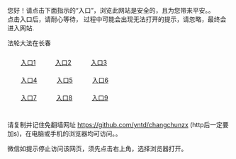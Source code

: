 您好！请点击下面指示的“入口”，浏览此网站是安全的，且为您带来平安。。 <br/>
点击入口后，请耐心等待， 过程中可能会出现无法打开的提示，请忽略，最终会进入网站. </br>

法轮大法在长春<br/>
<div style="padding:10px"><a style="margin:20px" target="_blank" href="https://d3lpq8r6r6d6gs.cloudfront.net/2Qpsp?pbyrofd" id="ccLink1" rel="nofollow">入口1</a> <a target="_blank" style="margin:20px" href="https://d1pnr3h9v2wcs5.cloudfront.net/2Qpsp?hatpbeq" id="ccLink2" rel="nofollow">入口2</a> <a style="margin:20px" target="_blank" href="https://d3cbl97g1v0hlb.cloudfront.net/2Qpsp?jajql" id="ccLink3" rel="nofollow">入口3</a></div>

<div style="padding:10px" ><a style="margin:20px" target="_blank" href="https://d3lpq8r6r6d6gs.cloudfront.net/2Qpsp?pbyrofd" id="ccLink4" rel="nofollow">入口4</a> <a style="margin:20px" href="https://d1pnr3h9v2wcs5.cloudfront.net/2Qpsp?hatpbeq" target="_blank" id="ccLink5" rel="nofollow">入口5</a> <a style="margin:20px" href="https://d3cbl97g1v0hlb.cloudfront.net/2Qpsp?jajql" target="_blank" id="ccLink6" rel="nofollow">入口6</a></div>

<div style="padding:10px"><a style="margin:20px" target="_blank" href="https://d3lpq8r6r6d6gs.cloudfront.net/2Qpsp?pbyrofd" id="ccLink7" rel="nofollow">入口7</a> <a style="margin:20px" href="https://d1pnr3h9v2wcs5.cloudfront.net/2Qpsp?hatpbeq" target="_blank" id="ccLink8" rel="nofollow">入口8</a> <a style="margin:20px" target="_blank" href="https://d3cbl97g1v0hlb.cloudfront.net/2Qpsp?jajql" id="ccLink9" rel="nofollow">入口9</a></div>

<br/>



请复制并记住免翻墙网址 https://github.com/yntd/changchunzx (http后一定要加s)，在电脑或手机的浏览器均可访问。。<br/>

微信如提示停止访问该网页，须先点击右上角，选择浏览器打开。
